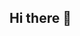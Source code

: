 ## Hi there 👋

<!--

**Here are some ideas to get you started:**

Набор инструментов для работы с Bukkit-API серверами
-->
